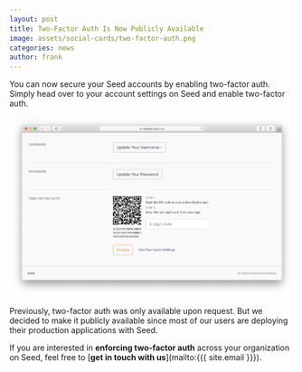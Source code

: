 ```yaml
---
layout: post
title: Two-Factor Auth Is Now Publicly Available
image: assets/social-cards/two-factor-auth.png
categories: news
author: frank
---
```


You can now secure your Seed accounts by enabling two-factor auth. Simply head over to your account settings on Seed and enable two-factor auth.

![Two-Factor auth settings in Seed](/assets/blog/two-factor-auth-is-now-publicly-available/two-factor-auth-settings-in-seed.png)

Previously, two-factor auth was only available upon request. But we decided to make it publicly available since most of our users are deploying their production applications with Seed. 

If you are interested in **enforcing two-factor auth** across your organization on Seed, feel free to [**get in touch with us**](mailto:{{{ site.email }}}).
